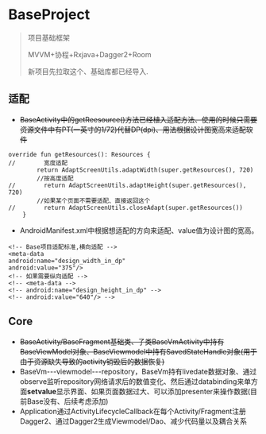 # BaseProject

> 项目基础框架
> 
> MVVM+协程+Rxjava+Dagger2+Room
> 
> 新项目先拉取这个、基础库都已经导入.

## 适配
- ~~BaseActivity中的getReesource()方法已经植入适配方法、使用的时候只需要资源文件中有PT(一英寸的1/72)代替DP(dpi)、用法根据设计图宽高来适配软件~~
```
override fun getResources(): Resources {
//        宽度适配
        return AdaptScreenUtils.adaptWidth(super.getResources(), 720)
        //按高度适配
//        return AdaptScreenUtils.adaptHeight(super.getResources(), 720)
        //如果某个页面不需要适配、直接返回这个
//        return AdaptScreenUtils.closeAdapt(super.getResources())
    }
```

- AndroidManifest.xml中根据想适配的方向来适配、value值为设计图的宽高。
```
<!-- Base项目适配标准,横向适配 -->
<meta-data
android:name="design_width_in_dp"
android:value="375"/>
<!-- 如果需要纵向适配 -->
<!-- <meta-data -->
<!-- android:name="design_height_in_dp" -->
<!-- android:value="640"/> -->

```

## Core
- ~~BaseActivity/BaseFragment基础类、子类BaseVmActivity中持有BaseViewModel对象、BaseViewmodel中持有SavedStateHandle对象(用于由于资源缺失导致的activity销毁后的数据恢复)~~
- BaseVm---viewmodel---repository，BaseVm持有livedate数据对象、通过observe监听repository网络请求后的数值变化、然后通过databinding来单方面**setvalue**显示界面、如果页面数据过大、可以添加presenter来操作数据(目前Base没有、后续考虑添加)
- Application通过ActivityLifecycleCallback在每个Activity/Fragment注册Dagger2、通过Dagger2生成Viewmodel/Dao、减少代码量以及耦合关系
